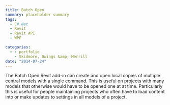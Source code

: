 ```yaml
---
title: Batch Open
summary: placeholder summary
tags:
  - C#.Net
  - Revit
  - Revit API
  - WPF

categories:
  - - portfolio
    - Skidmore, Owings &amp; Merrill
date: "2014-07-24"
---
```


The Batch Open Revit add-in can create and open local copies of multiple central models with a single command. This is useful on projects with many models that otherwise would have to be opened one at at time. Particularly this is useful for people maintaining projects who often have to load content into or make updates to settings in all models of a project.
